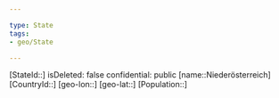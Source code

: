 ```yaml
---

type: State
tags:
- geo/State

---
```

[StateId::]
isDeleted: false
confidential: public
[name::Niederösterreich]
[CountryId::]
[geo-lon::]
[geo-lat::]
[Population::]

